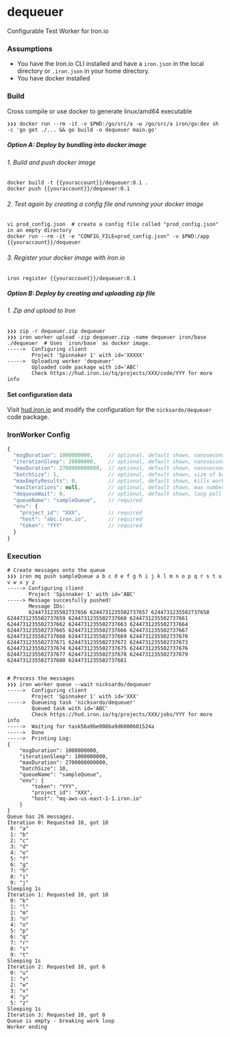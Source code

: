 # dequeuer
Configurable Test Worker for Iron.io

### Assumptions
- You have the Iron.io CLI installed and have a `iron.json` in the local directory or `.iron.json` in your home directory.
- You have docker installed

### Build
Cross compile or use docker to generate linux/amd64 executable
```shell
❯❯❯ docker run --rm -it -v $PWD:/go/src/a -w /go/src/a iron/go:dev sh -c 'go get ./... && go build -o dequeuer main.go'
```

##### Option A: Deploy by bundling into docker image
###### 1. Build and push docker image
```shell
docker build -t {{youraccount}}/dequeuer:0.1 .
docker push {{youraccount}}/dequeuer:0.1
```

###### 2. Test again by creating a config file and running your docker image
```shell
vi prod_config.json  # create a config file called "prod_config.json" in an empty directory
docker run --rm -it -e "CONFIG_FILE=prod_config.json" -v $PWD:/app {{youraccount}}/dequeuer
```

###### 3.  Register your docker image with Iron.io
```shell
iron register {{youraccount}}/dequeuer:0.1
```

##### Option B: Deploy by creating and uploading zip file
###### 1. Zip and upload to Iron
```shell
❯❯❯ zip -r dequeuer.zip dequeuer
❯❯❯ iron worker upload -zip dequeuer.zip -name dequeuer iron/base ./dequeuer  # Uses `iron/base` as docker image.  
----->  Configuring client
        Project 'Spinnaker 1' with id='XXXXX'
----->  Uploading worker 'dequeuer'
        Uploaded code package with id='ABC'
        Check https://hud.iron.io/tq/projects/XXX/code/YYY for more info
```

#### Set configuration data
Visit [hud.iron.io](https://hud.iron.io) and modify the configuration for the `nicksardo/dequeuer` code package.

### IronWorker Config
```javascript
{
  "msgDuration": 1000000000,     // optional, default shown, nanoseconds, time to sleep per message
  "iterationSleep": 20000000,    // optional, default shown, nanoseconds, time to sleep between batches
  "maxDuration": 2700000000000,  // optional, default shown, nanoseconds, max time for worker to live
  "batchSize": 1,                // optional, default shown, size of batch
  "maxEmptyResults": 0,          // optional, default shown, kills worker after X sequential empty queue results
  "maxIterations": null,         // optional, default shown, max number of batch requests
  "dequeueWait": 0,              // optional, default shown, long poll wait (0-30 seconds)
  "queueName": "sampleQueue",    // required
  "env": {                       
    "project_id": "XXX",         // required
    "host": "abc.iron.io",       // required
    "token": "YYY"               // required
  }
}
```

### Execution
```shell
# Create messages onto the queue
❯❯❯ iron mq push sampleQueue a b c d e f g h i j k l m n o p q r s t u v w x y z
-----> Configuring client
       Project 'Spinnaker 1' with id='ABC'
-----> Message succesfully pushed!
       Message IDs:
       6244731235502737656 6244731235502737657 6244731235502737658 6244731235502737659 6244731235502737660 6244731235502737661 6244731235502737662 6244731235502737663 6244731235502737664 6244731235502737665 6244731235502737666 6244731235502737667 6244731235502737668 6244731235502737669 6244731235502737670 6244731235502737671 6244731235502737672 6244731235502737673 6244731235502737674 6244731235502737675 6244731235502737676 6244731235502737677 6244731235502737678 6244731235502737679 6244731235502737680 6244731235502737681


# Process the messages
❯❯❯ iron worker queue --wait nicksardo/dequeuer
----->  Configuring client
        Project 'Spinnaker 1' with id='XXX'
----->  Queueing task 'nicksardo/dequeuer'
        Queued task with id='ABC'
        Check https://hud.iron.io/tq/projects/XXX/jobs/YYY for more info
----->  Waiting for task56a9be008ba9d6000601524a
----->  Done
----->  Printing Log:
{
    "msgDuration": 1000000000,
    "iterationSleep": 1000000000,
    "maxDuration": 2700000000000,
    "batchSize": 10,
    "queueName": "sampleQueue",
    "env": {
        "token": "YYY",
        "project_id": "XXX",
        "host": "mq-aws-us-east-1-1.iron.io"
    }
}
Queue has 26 messages.
Iteration 0: Requested 10, got 10
 0: "a"
 1: "b"
 2: "c"
 3: "d"
 4: "e"
 5: "f"
 6: "g"
 7: "h"
 8: "i"
 9: "j"
Sleeping 1s
Iteration 1: Requested 10, got 10
 0: "k"
 1: "l"
 2: "m"
 3: "n"
 4: "o"
 5: "p"
 6: "q"
 7: "r"
 8: "s"
 9: "t"
Sleeping 1s
Iteration 2: Requested 10, got 6
 0: "u"
 1: "v"
 2: "w"
 3: "x"
 4: "y"
 5: "z"
Sleeping 1s
Iteration 3: Requested 10, got 0
Queue is empty - breaking work loop
Worker ending
```
